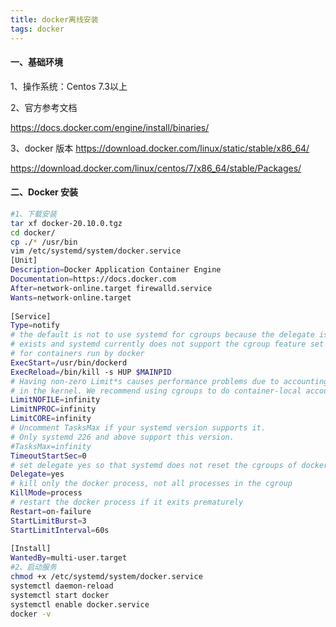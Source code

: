 ```yaml
---
title: docker离线安装
tags: docker
---
```


#### 一、基础环境

1、操作系统：Centos 7.3以上

2、官方参考文档

https://docs.docker.com/engine/install/binaries/

3、docker 版本 https://download.docker.com/linux/static/stable/x86_64/

https://download.docker.com/linux/centos/7/x86_64/stable/Packages/

#### 二、Docker 安装

```bash
#1、下载安装
tar xf docker-20.10.0.tgz
cd docker/
cp ./* /usr/bin
vim /etc/systemd/system/docker.service
[Unit]
Description=Docker Application Container Engine
Documentation=https://docs.docker.com
After=network-online.target firewalld.service
Wants=network-online.target
  
[Service]
Type=notify
# the default is not to use systemd for cgroups because the delegate issues still
# exists and systemd currently does not support the cgroup feature set required
# for containers run by docker
ExecStart=/usr/bin/dockerd
ExecReload=/bin/kill -s HUP $MAINPID
# Having non-zero Limit*s causes performance problems due to accounting overhead
# in the kernel. We recommend using cgroups to do container-local accounting.
LimitNOFILE=infinity
LimitNPROC=infinity
LimitCORE=infinity
# Uncomment TasksMax if your systemd version supports it.
# Only systemd 226 and above support this version.
#TasksMax=infinity
TimeoutStartSec=0
# set delegate yes so that systemd does not reset the cgroups of docker containers
Delegate=yes
# kill only the docker process, not all processes in the cgroup
KillMode=process
# restart the docker process if it exits prematurely
Restart=on-failure
StartLimitBurst=3
StartLimitInterval=60s
  
[Install]
WantedBy=multi-user.target
#2、启动服务
chmod +x /etc/systemd/system/docker.service
systemctl daemon-reload 
systemctl start docker
systemctl enable docker.service
docker -v
```

